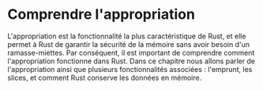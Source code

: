 # Comprendre l'appropriation

L'appropriation est la fonctionnalité la plus caractéristique de Rust, et elle
permet à Rust de garantir la sécurité de la mémoire sans avoir besoin d'un
ramasse-miettes. Par conséquent, il est important de comprendre comment
l'appropriation fonctionne dans Rust. Dans ce chapitre nous allons parler de
l'appropriation ainsi que plusieurs fonctionnalités associées : l'emprunt, les
slices, et comment Rust conserve les données en mémoire.
